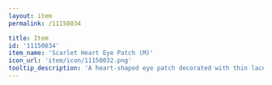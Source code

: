 ```yaml
---
layout: item
permalink: /11150034

title: Item
id: '11150034'
item_name: 'Scarlet Heart Eye Patch (M)'
icon_url: 'item/icon/11150032.png'
tooltip_description: 'A heart-shaped eye patch decorated with thin lace.'
---
```


